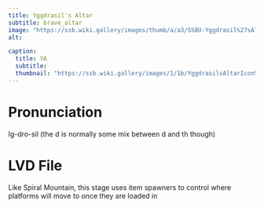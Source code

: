 ```yaml
---
title: Yggdrasil's Altar
subtitle: brave_altar
image: "https://ssb.wiki.gallery/images/thumb/a/a3/SSBU-Yggdrasil%27sAltar.jpg/800px-SSBU-Yggdrasil%27sAltar.jpg"
alt:

caption:
  title: YA
  subtitle: 
  thumbnail: "https://ssb.wiki.gallery/images/1/1b/YggdrasilsAltarIconSSBU.png"
---
```

# Pronunciation
Ig-dro-sil (the d is normally some mix between d and th though)
# LVD File
Like Spiral Mountain, this stage uses item spawners to control where platforms will move to once they are loaded in